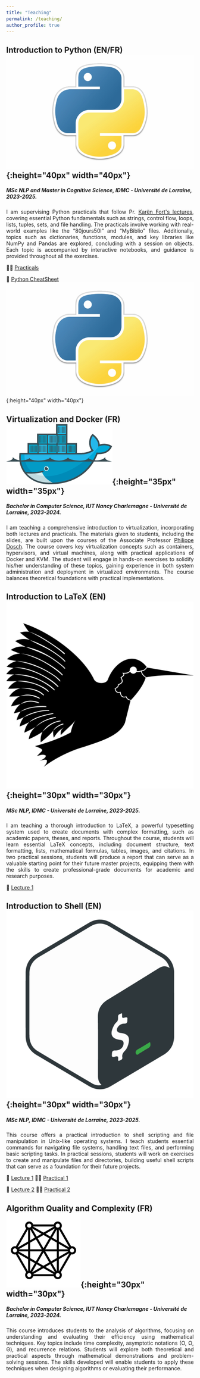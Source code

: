 ```yaml
---
title: "Teaching"
permalink: /teaching/
author_profile: true
---
```


## Introduction to Python (EN/FR) ![emoji](/images/python-logo.jpeg){:height="40px" width="40px"}

##### MSc NLP and Master in Cognitive Science, IDMC - Université de Lorraine, 2023-2025.

<p style="text-align: justify;">
I am supervising Python practicals that follow Pr. <a href="https://members.loria.fr/KFort/idmc-nancy-from-2024/" target="_blank">Karën Fort's lectures</a>, covering essential Python fundamentals such as strings, control flow, loops, lists, tuples, sets, and file handling. The practicals involve working with real-world examples like the “80jours50l” and “MyBiblio” files. Additionally, topics such as dictionaries, functions, modules, and key libraries like NumPy and Pandas are explored, concluding with a session on objects. Each topic is accompanied by interactive notebooks, and guidance is provided throughout all the exercises.
</p>


<!-- 🚀 [Recap/Reinforcement in python](python/) 💪 -->

🧑‍💻 [Practicals](python/)

🚀 [Python CheatSheet](python-cheatsheet/) ![emoji](/images/python-logo.jpeg){:height="40px" width="40px"}

## Virtualization and Docker (FR) ![emoji](/images/docker-logo.png){:height="35px" width="35px"}

##### Bachelor in Computer Science, IUT Nancy Charlemagne - Université de Lorraine, 2023-2024.

<p style="text-align: justify;">
I am teaching a comprehensive introduction to virtualization, incorporating both lectures and practicals. The materials given to students, including the slides, are built upon the courses of the Associate Professor <a href="https://scholar.google.fr/citations?hl=fr&user=fYCvan0AAAAJ&view_op=list_works&sortby=pubdate" target="_blank">Philippe Dosch</a>. The course covers key virtualization concepts such as containers, hypervisors, and virtual machines, along with practical applications of Docker and KVM. The student will engage in hands-on exercises to solidify his/her understanding of these topics, gaining experience in both system administration and deployment in virtualized environments. The course balances theoretical foundations with practical implementations.
</p>



## Introduction to LaTeX (EN) ![emoji](/images/latex-logo.png){:height="30px" width="30px"}
##### MSc NLP, IDMC - Université de Lorraine, 2023-2025.

<p style="text-align: justify;">
I am teaching a thorough introduction to LaTeX, a powerful typesetting system used to create documents with complex formatting, such as academic papers, theses, and reports. Throughout the course, students will learn essential LaTeX concepts, including document structure, text formatting, lists, mathematical formulas, tables, images, and citations. In two practical sessions, students will produce a report that can serve as a valuable starting point for their future master projects, equipping them with the skills to create professional-grade documents for academic and research purposes.
</p>

📖 [Lecture 1](/files/M1-NLP-LaTeX-Presentation.pdf)

## Introduction to Shell (EN)![emoji](/images/shell-logo.png){:height="30px" width="30px"}
##### MSc NLP, IDMC - Université de Lorraine, 2023-2025.

<p style="text-align: justify;">
This course offers a practical introduction to shell scripting and file manipulation in Unix-like operating systems. I teach students essential commands for navigating file systems, handling text files, and performing basic scripting tasks. In practical sessions, students will work on exercises to create and manipulate files and directories, building useful shell scripts that can serve as a foundation for their future projects.
</p>

📖 [Lecture 1](/files/Introduction-to-Shell-Lecture-1-2425.pdf)
🧑‍💻 [Practical 1](/files/Practical-1.zip)

📖 [Lecture 2](/files/Introduction-to-Shell-Lecture-2-2425.pdf)
🧑‍💻 [Practical 2](/files/Practical-2.zip)

## Algorithm Quality and Complexity (FR)![emoji](/images/automaton.png){:height="30px" width="30px"}
##### Bachelor in Computer Science, IUT Nancy Charlemagne - Université de Lorraine, 2023-2024.

<p style="text-align: justify;">
This course introduces students to the analysis of algorithms, focusing on understanding and evaluating their efficiency using mathematical techniques. Key topics include time complexity, asymptotic notations (O, Ω, Θ), and recurrence relations. Students will explore both theoretical and practical aspects through mathematical demonstrations and problem-solving sessions. The skills developed will enable students to apply these techniques when designing algorithms or evaluating their performance.
</p>